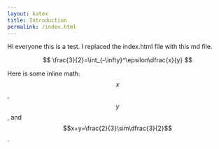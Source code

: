 ```yaml
---
layout: katex
title: Introduction
permalink: /index.html
---
```


Hi everyone this is a test.  I replaced the index.html file with this md file.

$$
\frac{3}{2}=\int_{-\infty}^\epsilon\dfrac{x}{y}
$$

Here is some inline math: $$x$$, $$y$$, and $$x+y=\frac{2}{3}\sim\dfrac{3}{2}$$.